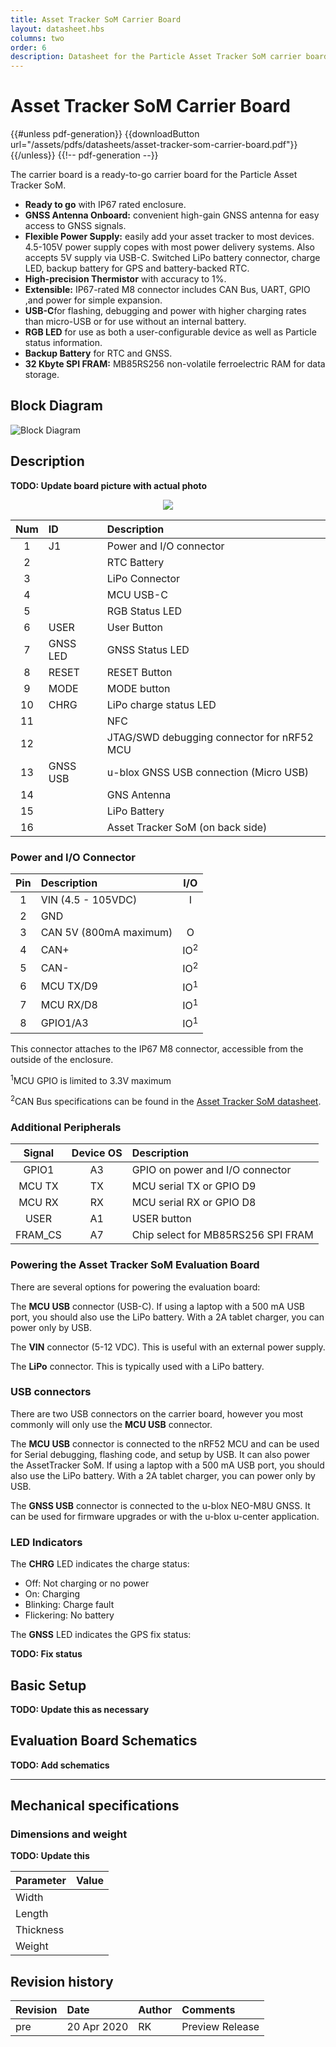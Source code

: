 ```yaml
---
title: Asset Tracker SoM Carrier Board
layout: datasheet.hbs
columns: two
order: 6
description: Datasheet for the Particle Asset Tracker SoM carrier board
---
```


# Asset Tracker SoM Carrier Board

{{#unless pdf-generation}}
{{downloadButton url="/assets/pdfs/datasheets/asset-tracker-som-carrier-board.pdf"}}
{{/unless}} {{!-- pdf-generation --}}

The carrier board is a ready-to-go carrier board for the Particle Asset Tracker SoM. 

- **Ready to go** with IP67 rated enclosure.
- **GNSS Antenna Onboard:** convenient high-gain GNSS antenna for easy access to GNSS signals.
- **Flexible Power Supply:** easily add your asset tracker to most devices. 4.5-105V power supply copes with most power delivery systems. Also accepts 5V supply via USB-C. Switched LiPo battery connector, charge LED, backup battery for GPS and battery-backed RTC.
- **High-precision Thermistor** with accuracy to 1%.
- **Extensible:** IP67-rated M8 connector includes CAN Bus, UART, GPIO ,and power for simple expansion.
- **USB-C**for flashing, debugging and power with higher charging rates than micro-USB or for use without an internal battery.
- **RGB LED** for use as both a user-configurable device as well as Particle status information.
- **Backup Battery** for RTC and GNSS.
- **32 Kbyte SPI FRAM:** MB85RS256 non-volatile ferroelectric RAM for data storage.


## Block Diagram

![Block Diagram](/assets/images/at-som/at-carrier-block-diagram.png) 

## Description

**TODO: Update board picture with actual photo**

<div align=center><img src="/assets/images/at-som/at-som-carrier-labeled.png"></div>

| Num | ID 					    | Description                                      |
| :---: | :----------------------|:--------------------------------|
|  1 | J1 | Power and I/O connector | 
|  2 | | RTC Battery |
|  3 | | LiPo Connector |
|  4 | | MCU USB-C |
|  5 | | RGB Status LED |
|  6 | USER | User Button |
|  7 | GNSS LED | GNSS Status LED |
|  8 | RESET | RESET Button |
|  9 | MODE | MODE button |
| 10 | CHRG | LiPo charge status LED | 
| 11 | | NFC |
| 12 | | JTAG/SWD debugging connector for nRF52 MCU |
| 13 | GNSS USB | u-blox GNSS USB connection (Micro USB) |
| 14 | | GNS Antenna |
| 15 | | LiPo Battery |
| 16 | | Asset Tracker SoM (on back side) |


### Power and I/O Connector

| Pin   | Description | I/O |
| :---: | :--- | :---: |
| 1     | VIN (4.5 - 105VDC) | I |
| 2     | GND | |
| 3     | CAN 5V (800mA maximum) | O |
| 4     | CAN+ | IO<sup>2</sup> |
| 5     | CAN- | IO<sup>2</sup> |
| 6     | MCU TX/D9 | IO<sup>1</sup> |
| 7     | MCU RX/D8 | IO<sup>1</sup> |
| 8     | GPIO1/A3 | IO<sup>1</sup> |

This connector attaches to the IP67 M8 connector, accessible from the outside of the enclosure.

<sup>1</sup>MCU GPIO is limited to 3.3V maximum

<sup>2</sup>CAN Bus specifications can be found in the [Asset Tracker SoM datasheet](/datasheets/asset-tracking/asset-tracker-som-datasheet/#can-specifications).

### Additional Peripherals

| Signal | Device OS | Description |
| :---: | :---: | :---
| GPIO1 | A3 | GPIO on power and I/O connector |
| MCU TX | TX | MCU serial TX or GPIO D9 | 
| MCU RX | RX | MCU serial RX or GPIO D8 | 
| USER | A1 | USER button | 
| FRAM_CS | A7 | Chip select for MB85RS256 SPI FRAM | 


### Powering the Asset Tracker SoM Evaluation Board

There are several options for powering the evaluation board:

The **MCU USB** connector (USB-C). If using a laptop with a 500 mA USB port, you should also use the LiPo battery. With a 2A tablet charger, you can power only by USB.

The **VIN** connector (5-12 VDC). This is useful with an external power supply.

The **LiPo** connector. This is typically used with a LiPo battery.

### USB connectors

There are two USB connectors on the carrier board, however you most commonly will only use the **MCU USB** connector.

The **MCU USB** connector is connected to the nRF52 MCU and can be used for Serial debugging, flashing code, and setup by USB. It can also power the AssetTracker SoM. If using a laptop with a 500 mA USB port, you should also use the LiPo battery. With a 2A tablet charger, you can power only by USB.

The **GNSS USB** connector is connected to the u-blox NEO-M8U GNSS. It can be used for firmware upgrades or with the u-blox u-center application.

### LED Indicators

The **CHRG** LED indicates the charge status:

- Off: Not charging or no power
- On: Charging
- Blinking: Charge fault
- Flickering: No battery

The **GNSS** LED indicates the GPS fix status:

**TODO: Fix status**

## Basic Setup

**TODO: Update this as necessary**


## Evaluation Board Schematics

**TODO: Add schematics**

---

## Mechanical specifications

### Dimensions and weight

**TODO: Update this**

| Parameter | Value |
| --- | --- |
| Width |  |
| Length | |
| Thickness | | 
| Weight |  |


## Revision history

| Revision | Date | Author | Comments |
|:---------|:-----|:-------|:---------|
| pre      | 20 Apr 2020 | RK | Preview Release |


